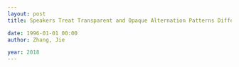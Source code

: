 ```yaml
---
layout: post
title: Speakers Treat Transparent and Opaque Alternation Patterns Differently — Evidence from Chinese Tone

date: 1996-01-01 00:00
author: Zhang, Jie

year: 2018
---
```



